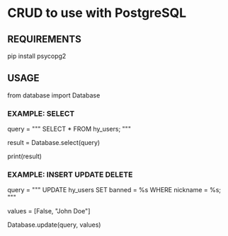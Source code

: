 # CRUD to use with PostgreSQL

## REQUIREMENTS
pip install psycopg2    

## USAGE
from database import Database

### EXAMPLE: SELECT
query = """ 
            SELECT * FROM hy_users; 
        """

result = Database.select(query)

print(result)

### EXAMPLE: INSERT UPDATE DELETE
query = """ 
            UPDATE hy_users SET banned = %s WHERE nickname = %s; 
        """

values = [False, "John Doe"]

Database.update(query, values)